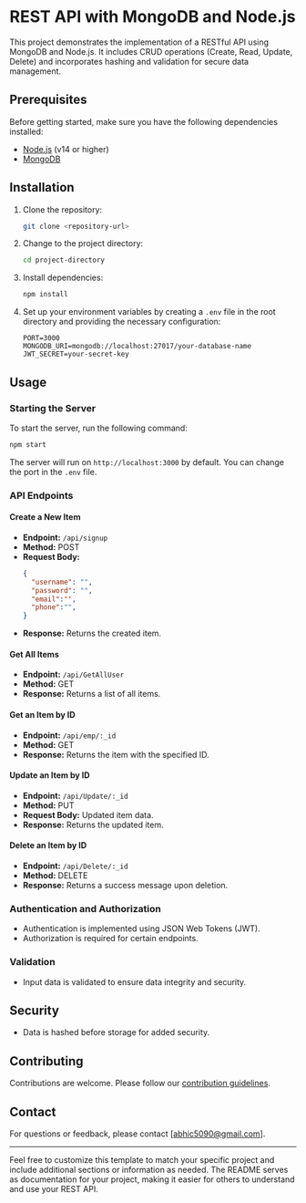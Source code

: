 
# REST API with MongoDB and Node.js

This project demonstrates the implementation of a RESTful API using MongoDB and Node.js. It includes CRUD operations (Create, Read, Update, Delete) and incorporates hashing and validation for secure data management.

## Prerequisites

Before getting started, make sure you have the following dependencies installed:

- [Node.js](https://nodejs.org/) (v14 or higher)
- [MongoDB](https://www.mongodb.com/)

## Installation

1. Clone the repository:

   ```bash
   git clone <repository-url>
   ```

2. Change to the project directory:

   ```bash
   cd project-directory
   ```

3. Install dependencies:

   ```bash
   npm install 
   ```

4. Set up your environment variables by creating a `.env` file in the root directory and providing the necessary configuration:

   ```env
   PORT=3000
   MONGODB_URI=mongodb://localhost:27017/your-database-name
   JWT_SECRET=your-secret-key
   ```

## Usage

### Starting the Server

To start the server, run the following command:

```bash
npm start
```

The server will run on `http://localhost:3000` by default. You can change the port in the `.env` file.

### API Endpoints

#### Create a New Item

- **Endpoint:** `/api/signup`
- **Method:** POST
- **Request Body:**
  ```json
  {
    "username": "",
    "password": "",
    "email":'',
    "phone":"",
  }
  ```
- **Response:** Returns the created item.

#### Get All Items

- **Endpoint:** `/api/GetAllUser`
- **Method:** GET
- **Response:** Returns a list of all items.

#### Get an Item by ID

- **Endpoint:** `/api/emp/:_id`
- **Method:** GET
- **Response:** Returns the item with the specified ID.

#### Update an Item by ID

- **Endpoint:** `/api/Update/:_id`
- **Method:** PUT
- **Request Body:** Updated item data.
- **Response:** Returns the updated item.

#### Delete an Item by ID

- **Endpoint:** `/api/Delete/:_id`
- **Method:** DELETE
- **Response:** Returns a success message upon deletion.

### Authentication and Authorization

- Authentication is implemented using JSON Web Tokens (JWT).
- Authorization is required for certain endpoints.

### Validation

- Input data is validated to ensure data integrity and security.

## Security

- Data is hashed before storage for added security.

## Contributing

Contributions are welcome. Please follow our [contribution guidelines](CONTRIBUTING.md).



## Contact

For questions or feedback, please contact [abhic5090@gmail.com].

---

Feel free to customize this template to match your specific project and include additional sections or information as needed. The README serves as documentation for your project, making it easier for others to understand and use your REST API.
